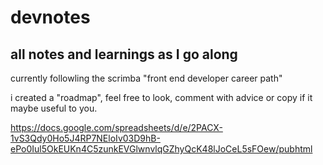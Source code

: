 # devnotes
 
 ## all notes and learnings as I go along

 currently followling the scrimba "front end developer career path"

 i created a "roadmap", feel free to look, comment with advice or copy if it maybe useful to you. 
 
 https://docs.google.com/spreadsheets/d/e/2PACX-1vS3Qdy0Ho5J4RP7NEloIv03D9hB-ePo0Iul5OkEUKn4C5zunkEVGlwnvlqGZhyQcK48lJoCeL5sFOew/pubhtml
